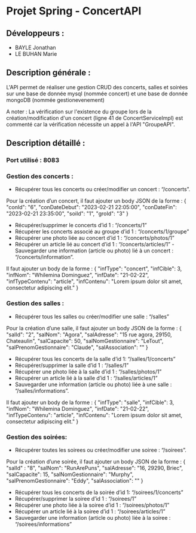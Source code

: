 # Projet Spring - ConcertAPI

## Développeurs :
 - BAYLE Jonathan
 - LE BUHAN Marie

## Description générale :
L'API permet de réaliser une gestion CRUD des concerts, salles et soirées sur une base de donnée mysql (nommée concert) et une base de donnée mongoDB (nommée gestionevenement)

A noter : La vérification sur l'existence du groupe lors de la création/modification d'un concert (ligne 41 de ConcertServiceImpl) est commenté car la vérification nécessite un appel à l'API "GroupeAPI".

## Description détaillé : 
### Port utilisé : 8083

### Gestion des concerts : 
- Récupérer tous les concerts ou créer/modifier un concert : “/concerts”.

Pour la création d’un concert, il faut ajouter un body JSON de la forme : 
 {
    "conId": "6",
    "conDateDebut": "2023-02-21 22:05:00",
    "conDateFin": "2023-02-21 23:35:00",
    "soiId": "1",
    "groId": "3"
}
- Récupérer/supprimer le concerts d’id 1 : “/concerts/1”
- Récupérer les concerts associé au groupe d’id 1 : “/concerts/1/groupe”
- Récupérer une photo liée au concert d’id 1 : “/concerts/photos/1”
- Récupérer un article lié au concert d’id 1 : “/concerts/articles/1”
-Sauvegarder une information (article ou photo) lié à un concert : “/concerts/information”.

Il faut ajouter un body de la forme : 
{
  "infType": "concert",
  "infCible": 3,
  "infNom": "Whilemina Dominguez",
  "infDate": "21-02-22",
  "infTypeContenu": "article",
  "infContenu": "Lorem ipsum dolor sit amet, consectetur adipiscing elit."
}


### Gestion des salles : 
- Récupérer tous les salles ou créer/modifier une salle : “/salles”

Pour la création d’une salle, il faut ajouter un body JSON de la forme : 
{
        "salId": "2",
        "salNom": "Agora",
        "salAdresse": "15 rue agora, 29150, Chateaulin",
        "salCapacite": 50,
        "salNomGestionnaire": "LeTout",
        "salPrenomGestionnaire": "Claude",
        "salAssociation": ""
    }
- Récupérer tous les concerts de la salle d’id 1: “/salles/1/concerts”
- Récupérer/supprimer la salle d’id 1 : “/salles/1”
- Récupérer une photo liée à la salle d’id 1 : “/salles/photos/1”
- Récupérer un article lié à la salle d’id 1 : “/salles/articles/1”
- Sauvegarder une information (article ou photo) liée à une salle : “/salles/informations”.
 
Il faut ajouter un body de la forme : 
{
  "infType": "salle",
  "infCible": 3,
  "infNom": "Whilemina Dominguez",
  "infDate": "21-02-22",
  "infTypeContenu": "article",
  "infContenu": "Lorem ipsum dolor sit amet, consectetur adipiscing elit."
}

### Gestion des soirées: 
- Récupérer toutes les soirees ou créer/modifier une soiree : “/soirees”.

Pour la création d’une soirée, il faut ajouter un body JSON de la forme : 
{
    "salId" : "8",
    "salNom": "RunArePuns",
    "salAdresse": "16, 29290, Briec",
    "salCapacite": 15,
    "salNomGestionnaire": "Murphy",
    "salPrenomGestionnaire": "Eddy",
    "salAssociation": ""
}
- Récupérer tous les concerts de la soirée d’id 1: “/soirees/1/concerts”
- Récupérer/supprimer la soiree d’id 1 : “/soirees/1”
- Récupérer une photo liée à la soiree d’id 1 : “/soirees/photos/1”
- Récupérer un article lié à la soiree d’id 1 : “/soirees/articles/1”
- Sauvegarder une information (article ou photo) liée à la soiree : “/soirees/informations”

